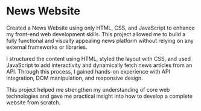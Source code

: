 # News Website

Created a News Website using only HTML, CSS, and JavaScript to enhance my front-end web development skills. This project allowed me to build a fully functional and visually appealing news platform without relying on any external frameworks or libraries.

I structured the content using HTML, styled the layout with CSS, and used JavaScript to add interactivity and dynamically fetch news articles from an API. Through this process, I gained hands-on experience with API integration, DOM manipulation, and responsive design.

This project helped me strengthen my understanding of core web technologies and gave me practical insight into how to develop a complete website from scratch.



